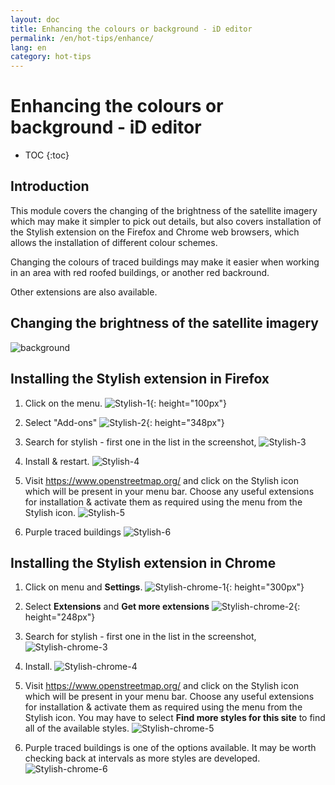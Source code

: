 ```yaml
---
layout: doc
title: Enhancing the colours or background - iD editor
permalink: /en/hot-tips/enhance/
lang: en
category: hot-tips
---
```


Enhancing the colours or background - iD editor
============

- TOC
{:toc}

Introduction
------------

This module covers the changing of the brightness of the satellite imagery which may make it simpler to pick out details, but also covers installation of the Stylish extension on the Firefox and Chrome web browsers, which allows the installation of different colour schemes.

Changing the colours of traced buildings may make it easier when working in an area with red roofed buildings, or another red backround.

Other extensions are also available.

Changing the brightness of the satellite imagery
--------------------------------------------------

![background][]

Installing the Stylish extension in Firefox
-------------------------------------------

1.  Click on the menu.
![Stylish-1]{: height="100px"}

2.  Select "Add-ons"
![Stylish-2]{: height="348px"}

3.  Search for stylish - first one in the list in the screenshot,
![Stylish-3][]

4.  Install & restart.
![Stylish-4][]

5.  Visit <https://www.openstreetmap.org/> and click on the Stylish icon which will be present in your menu bar. Choose any useful extensions for installation & activate them as required using the menu from the Stylish icon.
![Stylish-5][]

6.  Purple traced buildings
![Stylish-6][]


Installing the Stylish extension in Chrome
-------------------------------------------

1.  Click on menu and **Settings**.
![Stylish-chrome-1]{: height="300px"}

2.  Select **Extensions** and **Get more extensions**
![Stylish-chrome-2]{: height="248px"}

3.  Search for stylish - first one in the list in the screenshot,
![Stylish-chrome-3][]

4.  Install.
![Stylish-chrome-4][]

5.  Visit <https://www.openstreetmap.org/> and click on the Stylish icon which will be present in your menu bar. Choose any useful extensions for installation & activate them as required using the menu from the Stylish icon. You may have to select **Find more styles for this site** to find all of the available styles.
![Stylish-chrome-5][]

6.  Purple traced buildings is one of the options available. It may be worth checking back at intervals as more styles are developed.
![Stylish-chrome-6][]



[background]:/images/hot-tips/background.gif
[Stylish-1]:/images/hot-tips/Stylish-1.png
[Stylish-2]:/images/hot-tips/Stylish-2.png
[Stylish-3]:/images/hot-tips/Stylish-3.png
[Stylish-4]:/images/hot-tips/Stylish-4.png
[Stylish-5]:/images/hot-tips/Stylish-5.png
[Stylish-6]:/images/hot-tips/HOT-purple-buildings.png
[Stylish-chrome-1]:/images/hot-tips/chrome_1-settings.png
[Stylish-chrome-2]:/images/hot-tips/chrome_2-extensions.png
[Stylish-chrome-3]:/images/hot-tips/chrome_3-stylish.png
[Stylish-chrome-4]:/images/hot-tips/chrome_4-stylish-add.png
[Stylish-chrome-5]:/images/hot-tips/chrome_5-more-styles.png
[Stylish-chrome-6]:/images/hot-tips/chrome_6-purple-stylish.png
